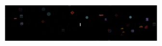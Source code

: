 <!--
**anmol0001/anmol0001** is a ✨ _special_ ✨ repository because its `README.md` (this file) appears on your GitHub profile.

Here are some ideas to get you started:

- 🔭 I’m currently working on ...
- 🌱 I’m currently learning ...
- 👯 I’m looking to collaborate on ...
- 🤔 I’m looking for help with ...
- 💬 Ask me about ...
- 📫 How to reach me: ...
- 😄 Pronouns: ...
- ⚡ Fun fact: ...
-->
<!--# Hey 👋, I'm [Anmol](https://github.com/anmol0001) !-->

[<img src="https://raw.githubusercontent.com/ngudbhav/ngudbhav/main/intro.gif" alt="👋 Hi there! I'm Udbhav|https://ngudbhav.com)" title="👋 Hi there! I'm Udbhav|https://ngudbhav.com)"/>](https://ngudbhav.com/)
<br /> <br/>
